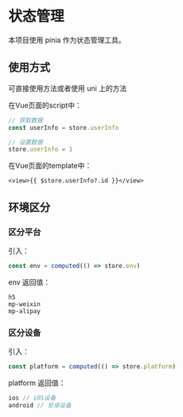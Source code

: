# 状态管理

本项目使用 pinia 作为状态管理工具。

## 使用方式

可直接使用方法或者使用 uni 上的方法

在Vue页面的script中：

```js
// 获取数据
const userInfo = store.userInfo

// 设置数据
store.userInfo = 1
```

在Vue页面的template中：

```vue
<view>{{ $store.userInfo?.id }}</view>
```

## 环境区分

### 区分平台

引入：

```js
const env = computed(() => store.env)
```

env 返回值：

```
h5
mp-weixin
mp-alipay
```

### 区分设备

引入：

```js
const platform = computed(() => store.platform)
```

platform 返回值：

```js
ios // iOS设备
android // 安卓设备
```
